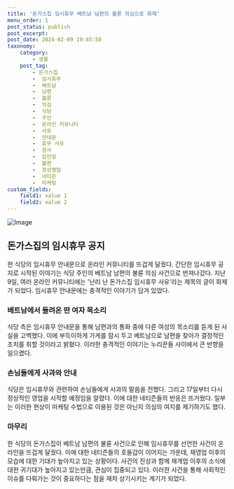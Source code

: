 ```yaml
---
title: '돈가스집 임시휴무 베트남 남편의 불륜 의심으로 화제'
menu_order: 1
post_status: publish
post_excerpt: 
post_date: 2024-02-09 19:45:58
taxonomy:
    category:
        - 생활
    post_tag:
        - 돈가스집
        -  임시휴무
        -  베트남
        -  남편
        -  불륜
        -  의심
        -  식당
        -  주인
        -  온라인 커뮤니티
        -  사유
        -  안내문
        -  휴무 사유
        -  장사
        -  집안일
        -  불편
        -  정상영업
        -  네티즌
        -  마케팅
custom_fields:
    field1: value 1
    field2: value 2
---
```


![Image](https://imgnews.pstatic.net/image/005/2024/02/09/2024020909295537889_1707438595_0019150644_20240209093201503.jpg?type=w647)

## 돈가스집의 임시휴무 공지
한 식당의 임시휴무 안내문으로 온라인 커뮤니티를 뜨겁게 달궜다. 간단한 임시휴무 공지로 시작된 이야기는 식당 주인의 베트남 남편의 불륜 의심 사건으로 번져나갔다. 지난 9일, 여러 온라인 커뮤니티에는 '난리 난 돈가스집 임시휴무 사유'라는 제목의 글이 화제가 되었다. 임시휴무 안내문에는 충격적인 이야기가 담겨 있었다.
### 베트남에서 들려온 딴 여자 목소리
식당 측은 임시휴무 안내문을 통해 남편과의 통화 중에 다른 여성의 목소리를 듣게 된 사실을 고백했다. 이에 부득이하게 가게를 잠시 두고 베트남으로 남편을 찾아가 결정적인 조치를 취할 것이라고 밝혔다. 이러한 충격적인 이야기는 누리꾼들 사이에서 큰 반향을 일으켰다.
### 손님들에게 사과와 안내
식당은 임시휴무와 관련하여 손님들에게 사과의 말씀을 전했다. 그리고 17일부터 다시 정상적인 영업을 시작할 예정임을 알렸다. 이에 대한 네티즌들의 반응은 뜨거웠다. 일부는 이러한 현상이 마케팅 수법으로 이용된 것은 아닌지 의심의 여지를 제기하기도 했다.
### 마무리
한 식당의 돈가스집이 베트남 남편의 불륜 사건으로 인해 임시휴무를 선언한 사건이 온라인을 뜨겁게 달궜다. 이에 대한 네티즌들의 호들갑이 이어지는 가운데, 재영업 이후의 모습에 대한 기대가 높아지고 있는 상황이다. 사건의 진상과 함께 재개업 이후의 소식에 대한 귀기대가 높아지고 있는만큼, 관심이 집중되고 있다. 이러한 사건을 통해 사회적인 이슈를 다뤄가는 것이 중요하다는 점을 재차 상기시키는 계기가 되었다.

